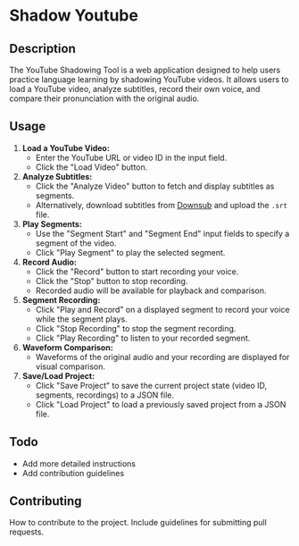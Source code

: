 # Shadow Youtube

## Description

The YouTube Shadowing Tool is a web application designed to help users practice language learning by shadowing YouTube videos. It allows users to load a YouTube video, analyze subtitles, record their own voice, and compare their pronunciation with the original audio.

## Usage

1.  **Load a YouTube Video:**
    *   Enter the YouTube URL or video ID in the input field.
    *   Click the "Load Video" button.
2.  **Analyze Subtitles:**
    *   Click the "Analyze Video" button to fetch and display subtitles as segments.
    *   Alternatively, download subtitles from [Downsub](https://downsub.com/) and upload the `.srt` file.
3.  **Play Segments:**
    *   Use the "Segment Start" and "Segment End" input fields to specify a segment of the video.
    *   Click "Play Segment" to play the selected segment.
4.  **Record Audio:**
    *   Click the "Record" button to start recording your voice.
    *   Click the "Stop" button to stop recording.
    *   Recorded audio will be available for playback and comparison.
5.  **Segment Recording:**
    *   Click "Play and Record" on a displayed segment to record your voice while the segment plays.
    *   Click "Stop Recording" to stop the segment recording.
    *   Click "Play Recording" to listen to your recorded segment.
6.  **Waveform Comparison:**
    *   Waveforms of the original audio and your recording are displayed for visual comparison.
7.  **Save/Load Project:**
    *   Click "Save Project" to save the current project state (video ID, segments, recordings) to a JSON file.
    *   Click "Load Project" to load a previously saved project from a JSON file.

## Todo

*   Add more detailed instructions
*   Add contribution guidelines

## Contributing

How to contribute to the project. Include guidelines for submitting pull requests.